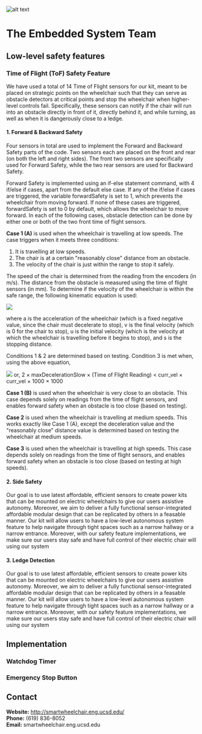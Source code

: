 ![alt text](https://github.com/SmartWheelchair/Systems/blob/master/Wheelchair%203D%20Part%20Images/UCSD_Wheelchair_Team_Logo.png "Logo")


# The Embedded System Team

## Low-level safety features

### Time of Flight (ToF) Safety Feature

We have used a total of 14 Time of Flight sensors for our kit, meant to be placed on strategic points on the wheelchair such that 
they can serve as obstacle detectors at critical points and stop the wheelchair when higher-level controls fail. Specifically, these
sensors can notify if the chair will run into an obstacle directly in front of it, directly behind it, and while turning, as well as
when it is dangerously close to a ledge.

#### 1. Forward & Backward Safety
  
  Four sensors in total are used to implement the Forward and Backward Safety parts of the code.
  Two sensors each are placed on the front and rear (on both the left and right sides). The front two sensors are specifically used
  for Forward Safety, while the two rear sensors are used for Backward Safety.
  
  Forward Safety is implemented using an if-else statement command, with 4 if/else if cases, apart from the default else case.
  If any of the if/else if cases are triggered, the variable forwardSafety is set to 1, which prevents the wheelchair from moving
  forward. If none of these cases are triggered, forwardSafety is set to 0 by default, which allows the wheelchair to move forward.
  In each of the following cases, obstacle detection can be done by either one or both of the two front time of flight sensors.
  
  **Case 1 (A)** is used when the wheelchair is travelling at low speeds. The case triggers when it meets three conditions:
  1. It is travelling at low speeds.
  2. The chair is at a certain "reasonably close" distance from an obstacle.
  3. The velocity of the chair is just within the range to stop it safely.
  
  The speed of the chair is determined from the reading from the encoders (in m/s). The distance from the obstacle is measured using the time
  of flight sensors (in mm). To determine if the velocity of the wheelchair is within the safe range, the following kinematic equation is used:
  
  <img src="https://latex.codecogs.com/gif.latex?2as%20%3D%20v%5E2%20-%20u%5E2">
  
  where a is the acceleration of the wheelchair (which is a fixed negative value, since the chair must decelerate to stop), v is the final velocity (which is 
  0 for the chair to stop), u is the initial velocity (which is the velocity at which the wheelchair is travelling before it begins to stop), and
  s is the stopping distance.
  
  Conditions 1 & 2 are determined based on testing. Condition 3 is met when, using the above equation,
  
  <img src="https://latex.codecogs.com/gif.latex?2as%20%3E%20-u%5E2">   or, 2 × maxDecelerationSlow × (Time of Flight Reading) < curr_vel × curr_vel × 1000 × 1000
  
  **Case 1 (B)** is used when the wheelchair is very close to an obstacle. This case depends solely on readings from the time of flight
  sensors, and enables forward safety when an obstacle is too close (based on testing).
  
  **Case 2** is used when the wheelchair is travelling at medium speeds. This works exactly like Case 1 (A), except the deceleration value 
  and the "reasonably close" distance value is determined based on testing the wheelchair at medium speeds.
  
  **Case 3** is used when the wheelchair is travelling at high speeds. This case depends solely on readings from the time of flight
  sensors, and enables forward safety when an obstacle is too close (based on testing at high speeds).
  
  


#### 2. Side Safety
  
  Our goal is to use latest affordable, efficient sensors to create power kits that can be mounted on electric wheelchairs to give our
  users assistive autonomy. Moreover, we aim to deliver a fully functional sensor-integrated affordable modular design that can be replicated 
  by others in a feasable manner. Our kit will allow users to have a low-level autonomous system feature to help navigate through tight spaces
  such as a narrow hallway or a narrow entrance. Moreover, with our safety feature implementations, we make sure our users stay safe and have 
  full control of their electric chair will using our system
  
#### 3. Ledge Detection
  
  Our goal is to use latest affordable, efficient sensors to create power kits that can be mounted on electric wheelchairs to give our
  users assistive autonomy. Moreover, we aim to deliver a fully functional sensor-integrated affordable modular design that can be replicated 
  by others in a feasable manner. Our kit will allow users to have a low-level autonomous system feature to help navigate through tight spaces
  such as a narrow hallway or a narrow entrance. Moreover, with our safety feature implementations, we make sure our users stay safe and have 
  full control of their electric chair will using our system
  ## Implementation
  
### Watchdog Timer

### Emergency Stop Button
  

## Contact
**Website:** http://smartwheelchair.eng.ucsd.edu/  
**Phone:** (619) 836-8052  
**Email:** smartwheelchair.eng.ucsd.edu  
